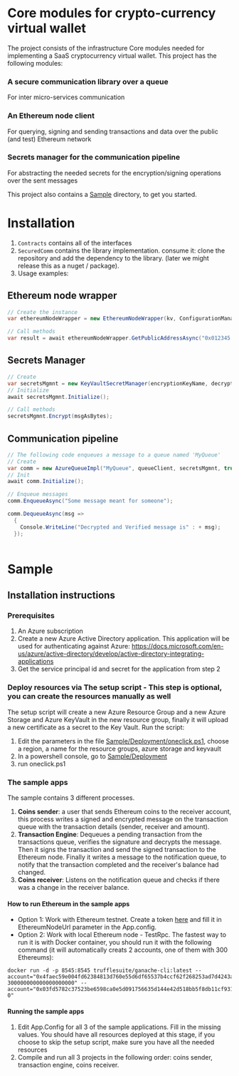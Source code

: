 # Core modules for crypto-currency virtual wallet
The project consists of the infrastructure Core modules needed for implementing a SaaS cryptocurrency virtual wallet. This project has the following modules:
### A secure communication library over a queue
For inter micro-services communication
### An Ethereum node client
For querying, signing and sending transactions and data over the public (and test) Ethereum network
### Secrets manager for the communication pipeline
For abstracting the needed secrets for the encryption/signing operations over the sent messages

This project also contains a [Sample](Sample) directory, to get you started.  

# Installation
1. `Contracts` contains all of the interfaces
2. `SecuredComm` contains the library implementation. consume it: clone the repository and add the dependency to the library.
(later we might release this as a nuget / package).
3. Usage examples:

## Ethereum node wrapper
```c#
// Create the instance
var ethereumNodeWrapper = new EthereumNodeWrapper(kv, ConfigurationManager.AppSettings["EthereumNodeUrl"]);

// Call methods
var result = await ethereumNodeWrapper.GetPublicAddressAsync("0x012345...");   
```

## Secrets Manager
```c#
// Create
var secretsMgmnt = new KeyVaultSecretManager(encryptionKeyName, decryptionKeyName, signKeyName, verifyKeyName, publicKv, privateKv);
// Initialize
await secretsMgmnt.Initialize();

// Call methods
secretsMgmnt.Encrypt(msgAsBytes);  
```
## Communication pipeline
```c#
// The following code enqueues a message to a queue named 'MyQueue'
// Create
var comm = new AzureQueueImpl("MyQueue", queueClient, secretsMgmnt, true);
// Init
await comm.Initialize();

// Enqueue messages
comm.EnqueueAsync("Some message meant for someone");

comm.DequeueAsync(msg =>
  {
    Console.WriteLine("Decrypted and Verified message is" : + msg);
  });
  
```

# Sample
## Installation instructions
### Prerequisites
1. An Azure subscription
2. Create a new Azure Active Directory application. This application will be used for authenticating against Azure: https://docs.microsoft.com/en-us/azure/active-directory/develop/active-directory-integrating-applications
3. Get the service principal id and secret for the application from step 2

### Deploy resources via The setup script - This step is optional, you can create the resources manually as well
The setup script will create a new Azure Resource Group and a new Azure Storage and Azure KeyVault in the new resource group, finally it will upload a new certificate as a secret to the Key Vault.
Run the script:
1. Edit the parameters in the file [Sample/Deployment/oneclick.ps1](Sample/Deployment/oneclick.ps1), choose a region, a name for the resource groups, azure storage and keyvault
2. In a powershell console, go to [Sample/Deployment](Sample/Deployment)
3. run oneclick.ps1

### The sample apps
The sample contains 3 different processes. 
1. **Coins sender**: a user that sends Ethereum coins to the receiver account, this process writes a signed and encrypted message on the transaction queue with the transaction details (sender, receiver and amount).
2. **Transaction Engine**: Dequeues a pending transaction from the transactions queue, verifies the signature and decrypts the message.
Then it signs the transaction and send the signed transaction to the Ethereum node. Finally it writes a message to the notification queue, to notify that the transaction completed and the receiver's balance had changed.
3. **Coins receiver**: Listens on the notification queue and checks if there was a change in the receiver balance.

#### How to run Ethereum in the sample apps
- Option 1: Work with Ethereum testnet.
Create a token [here](https://infura.io/#how-to) and fill it in EthereumNodeUrl parameter in the App.config.
- Option 2: Work with local Ethereum node - TestRpc. 
The fastest way to run it is with Docker container, you should run it with the following command (it will automatically creats 2 accounts, one of them with 300 Ethereums):
```
docker run -d -p 8545:8545 trufflesuite/ganache-cli:latest --account="0x4faec59e004fd62384813d760e55d6df65537b4ccf62f268253ad7d4243a7193, 300000000000000000000" --account="0x03fd5782c37523be6598ca0e5d091756635d144e42d518bb5f8db11cf931b447, 0"
```
#### Running the sample apps
1. Edit App.Config for all 3 of the sample applications. Fill in the missing values. You should have all resources deployed at this stage, if you choose to skip the setup script, make sure you have all the needed resources
2. Compile and run all 3 projects in the following order: coins sender, transaction engine, coins receiver.
